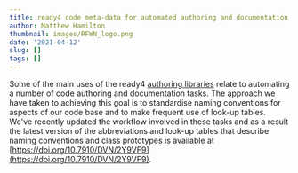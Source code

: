 ```yaml
---
title: ready4 code meta-data for automated authoring and documentation
author: Matthew Hamilton
thumbnail: images/RFWN_logo.png
date: '2021-04-12'
slug: []
tags: []
---
```


Some of the main uses of the ready4 [authoring libraries](../../categories/software-libraries-authoring/) relate to automating a number of code authoring and documentation tasks. The approach we have taken to achieving this goal is to standardise naming conventions for aspects of our code base and to make frequent use of look-up tables. We've recently updated the workflow involved in these tasks and as a result the latest version of the abbreviations and look-up tables that describe naming conventions and class prototypes is available at [https://doi.org/10.7910/DVN/2Y9VF9](https://doi.org/10.7910/DVN/2Y9VF9).
